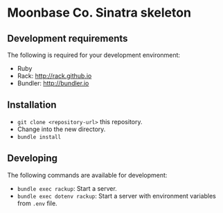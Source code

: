 # Moonbase Co. Sinatra skeleton

## Development requirements
The following is required for your development environment:
* Ruby
* Rack: http://rack.github.io
* Bundler: http://bundler.io

## Installation

* `git clone <repository-url>` this repository.
* Change into the new directory.
* `bundle install`

## Developing
The following commands are available for development:

* `bundle exec rackup`: Start a server.
* `bundle exec dotenv rackup`: Start a server with environment variables from `.env` file.
